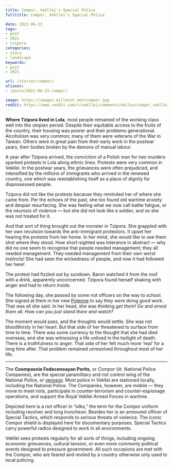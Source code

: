 ```yaml
---
title: Compor, Vekllei's Special Police
fulltitle: Compor, Vekllei's Special Police

date: 2021-06-23
tags:
- post
- 2021
- tzipora
categories:
- story
- landscape
keywords:
- post
- 2021

url: /stories/compor/
aliases:
- /posts/2021-06-23-compor/

image: https://images.millmint.net/compor.jpg
reddit: https://www.reddit.com/r/vekllei/comments/o6ilso/compor_veklleis_special_police/
---
```


**Where Tzipora lived in Lola**, most people remained of the working class well into the utopian period. Despite their equitable access to the fruits of the country, their housing was poorer and their problems generational. Alcoholism was very common; many of them were veterans of the War in Taiwan. Others were in great pain from their early work in the postwar years, their bodies broken by the demons of manual labour.

A year after Tzipora arrived, the conviction of a Polish man for two murders sparked protests in Lola along ethnic lines. Protests were very common in Vekllei. In the postwar years, the grievances were often prejudiced, and intensified by the millions of immigrants who arrived in the renewed country, one which was reestablishing itself as a place of dignity for dispossessed people.

Tzipora did not like the protests because they reminded her of where she came from. Per the echoes of the past, she too found old wartime anxiety and despair resurfacing. She was feeling what we now call battle fatigue, or the neurosis of violence — but she did not look like a soldier, and so she was not treated for it.

And that sort of thing brought out the monster in Tzipora. She grappled with her own revulsion towards the anti-immigrant protestors. It upset her hearing the protests from her home. In her mind, she would like to see them shot where they stood. How short-sighted was tolerance in abstract — why did no one seem to recognise that people needed management; they all needed management. They needed management from their own worst instincts! She had seen the wickedness of people, and now it had followed her here!

The protest had fizzled out by sundown. Baron watched it from the roof with a drink, apparently unconcerned. Tzipora found herself shaking with anger and had to return inside.

The following day, she passed by some riot officers on the way to school. She signed at them in her new [Potenne](https://millmint.net/factbook/society/culture/language/#5-potenne) to say they were doing good work. That was all she said. In her head, she was thinking *get them! Go and arrest them all. How can you just stand there and watch?*

The moment would pass, and the thoughts would settle. She was not bloodthirsty in her heart. But that side of her threatened to surface from time to time. There was some currency to the thought that she had died overseas, and she was witnessing a life unlived in the twilight of death. There is a truthfulness to anger. That side of her felt much more ‘real’ for a long time after. That problem remained unresolved throughout most of her life.

---

The **Cosmpasnie Fedecenoayan Porits**, or *Compor* (lit. National Police Companies), are the special paramilitary and riot control wing of the National Police, or [venopor](/factbook/society/state/government/interior/defence/#police-of-the-parliament). Most police in Vekllei are stationed locally, including the National Police. The Companies, however, are mobile — they move to meet riots, participate in counter-terrorism and counter-espionage operations, and support the Royal Vekllei Armed Forces in wartime.

Depicted here is a riot officer in “silks,” the term for the Compor uniform including revolver and long truncheon. Besides her is an armoured officer of Special Tactics, which responds to serious threats of violence. The iconic Compor shield is displayed here for documentary purposes. Special Tactics carry powerful radios designed to work in all environments.

Vekllei sees protests regularly for all sorts of things, including ongoing economic grievances, cultural tension, or even more commonly political events designed to pressure government. All such occasions are met with the Compor, who are feared and reviled by a country otherwise only used to local policing.
